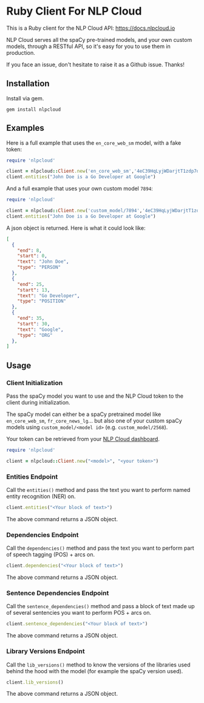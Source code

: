 # Ruby Client For NLP Cloud

This is a Ruby client for the NLP Cloud API: https://docs.nlpcloud.io

NLP Cloud serves all the spaCy pre-trained models, and your own custom models, through a RESTful API, so it's easy for you to use them in production.

If you face an issue, don't hesitate to raise it as a Github issue. Thanks!

## Installation

Install via gem.

```shell
gem install nlpcloud
```

## Examples

Here is a full example that uses the `en_core_web_sm` model, with a fake token:

```ruby
require 'nlpcloud'

client = nlpcloud::Client.new('en_core_web_sm','4eC39HqLyjWDarjtT1zdp7dc')
client.entities("John Doe is a Go Developer at Google")
```

And a full example that uses your own custom model `7894`:

```ruby
require 'nlpcloud'

client = nlpcloud::Client.new('custom_model/7894','4eC39HqLyjWDarjtT1zdp7dc')
client.entities("John Doe is a Go Developer at Google")
```

A json object is returned. Here is what it could look like:

```json
[
  {
    "end": 8,
    "start": 0,
    "text": "John Doe",
    "type": "PERSON"
  },
  {
    "end": 25,
    "start": 13,
    "text": "Go Developer",
    "type": "POSITION"
  },
  {
    "end": 35,
    "start": 30,
    "text": "Google",
    "type": "ORG"
  },
]
```

## Usage

### Client Initialization

Pass the spaCy model you want to use and the NLP Cloud token to the client during initialization.

The spaCy model can either be a spaCy pretrained model like `en_core_web_sm`, `fr_core_news_lg`... but also one of your custom spaCy models using `custom_model/<model id>` (e.g. `custom_model/2568`).

Your token can be retrieved from your [NLP Cloud dashboard](https://nlpcloud.io/home/token).

```ruby
require 'nlpcloud'

client = nlpcloud::Client.new("<model>", "<your token>")
```

### Entities Endpoint

Call the `entities()` method and pass the text you want to perform named entity recognition (NER) on.

```ruby
client.entities("<Your block of text>")
```

The above command returns a JSON object.


### Dependencies Endpoint

Call the `dependencies()` method and pass the text you want to perform part of speech tagging (POS) + arcs on.

```ruby
client.dependencies("<Your block of text>")
```

The above command returns a JSON object.

### Sentence Dependencies Endpoint

Call the `sentence_dependencies()` method and pass a block of text made up of several sentencies you want to perform POS + arcs on.

```ruby
client.sentence_dependencies("<Your block of text>")
```

The above command returns a JSON object.

### Library Versions Endpoint

Call the `lib_versions()` method to know the versions of the libraries used behind the hood with the model (for example the spaCy version used).

```ruby
client.lib_versions()
```

The above command returns a JSON object.

